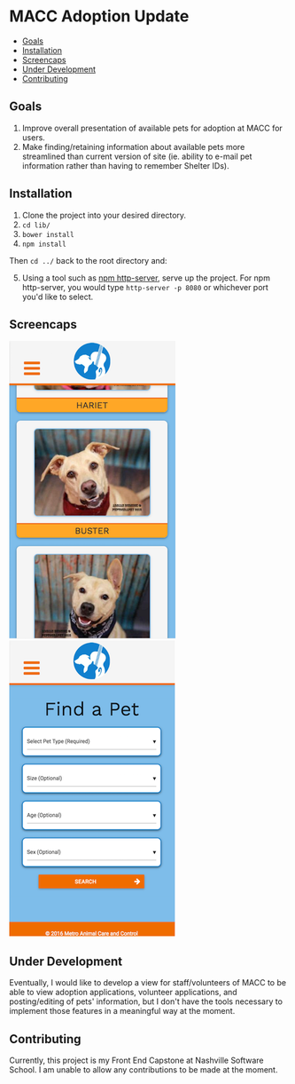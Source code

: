 MACC Adoption Update
================

  - [Goals](#goals)
  - [Installation](#installation)
  - [Screencaps](#screencaps)
  - [Under Development](#under-development)
  - [Contributing](#contributing)


## Goals
1. Improve overall presentation of available pets for adoption at MACC for users.
2. Make finding/retaining information about available pets more streamlined than current version of site (ie. ability to e-mail pet information rather than having to remember Shelter IDs).

## Installation

1. Clone the project into your desired directory.
2. `cd lib/`
3. `bower install`
4. `npm install`

Then `cd ../` back to the root directory and:

5. Using a tool such as [npm http-server](https://www.npmjs.com/package/http-server), serve up the project. For npm http-server, you would type `http-server -p 8080` or whichever port you'd like to select.

## Screencaps


![Pet Results Mobile View](https://raw.githubusercontent.com/mattbruton/MACC-Adoption-App/mb-other/img/petresult-mobile-ss.png)
![Pet Search Mobile View](https://raw.githubusercontent.com/mattbruton/MACC-Adoption-App/mb-other/img/petsearch-mobile-ss.png)


## Under Development

Eventually, I would like to develop a view for staff/volunteers of MACC to be able to view adoption applications, volunteer applications, and posting/editing of pets' information, but I don't have the tools necessary to implement those features in a meaningful way at the moment.

## Contributing

Currently, this project is my Front End Capstone at Nashville Software School. I am unable to allow any contributions to be made at the moment.
